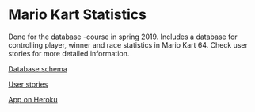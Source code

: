 # Mario Kart Statistics

Done for the database -course in spring 2019. Includes a database for controlling player, winner and race statistics in Mario Kart 64. Check user stories for more detailed information.

[Database schema](https://github.com/saarasat/mariokart-stats/blob/master/documentation/Database%20schema%20-%20Mario%20Kart%20Statistics%20-%20v.1.0.png)

[User stories](https://github.com/saarasat/mariokart-stats/blob/master/documentation/User%20stories%20v.1.0.odt)

[App on Heroku](https://mario-kart-stats.herokuapp.com)
